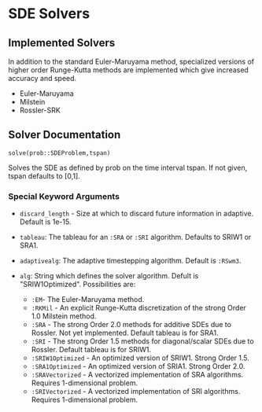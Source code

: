 # SDE Solvers

## Implemented Solvers

In addition to the standard Euler-Maruyama method, specialized versions of higher
order Runge-Kutta methods are implemented which give increased accuracy and speed.

  * Euler-Maruyama
  * Milstein
  * Rossler-SRK

## Solver Documentation

`solve(prob::SDEProblem,tspan)`

Solves the SDE as defined by prob on the time interval tspan. If not given, tspan defaults to [0,1].

### Special Keyword Arguments

* `discard_length` - Size at which to discard future information in adaptive. Default is 1e-15.
* `tableau`: The tableau for an `:SRA` or `:SRI` algorithm. Defaults to SRIW1 or SRA1.
* `adaptivealg`: The adaptive timestepping algorithm. Default is `:RSwm3`.
* `alg`: String which defines the solver algorithm. Defult is "SRIW1Optimized". Possibilities are:

    - `:EM`- The Euler-Maruyama method.
    - `:RKMil` - An explicit Runge-Kutta discretization of the strong Order 1.0 Milstein method.
    - `:SRA` - The strong Order 2.0 methods for additive SDEs due to Rossler. Not yet implemented.
      Default tableau is for SRA1.
    - `:SRI` - The strong Order 1.5 methods for diagonal/scalar SDEs due to Rossler.
      Default tableau is for SRIW1.
    - `:SRIW1Optimized` - An optimized version of SRIW1. Strong Order 1.5.
    - `:SRA1Optimized` - An optimized version of SRIA1. Strong Order 2.0.
    - `:SRAVectorized` - A vectorized implementation of SRA algorithms. Requires 1-dimensional problem.
    - `:SRIVectorized` - A vectorized implementation of SRI algorithms. Requires 1-dimensional problem.
